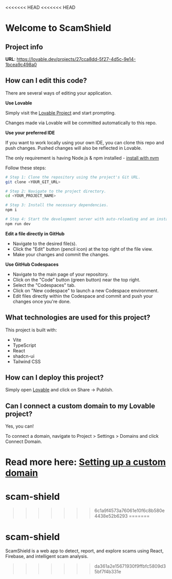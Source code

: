 <<<<<<< HEAD
<<<<<<< HEAD
# Welcome to ScamShield

## Project info

**URL**: https://lovable.dev/projects/27cca8dd-5f27-4d5c-9e14-1bcea9c498a0

## How can I edit this code?

There are several ways of editing your application.

**Use Lovable**

Simply visit the [Lovable Project](https://lovable.dev/projects/27cca8dd-5f27-4d5c-9e14-1bcea9c498a0) and start prompting.

Changes made via Lovable will be committed automatically to this repo.

**Use your preferred IDE**

If you want to work locally using your own IDE, you can clone this repo and push changes. Pushed changes will also be reflected in Lovable.

The only requirement is having Node.js & npm installed - [install with nvm](https://github.com/nvm-sh/nvm#installing-and-updating)

Follow these steps:

```sh
# Step 1: Clone the repository using the project's Git URL.
git clone <YOUR_GIT_URL>

# Step 2: Navigate to the project directory.
cd <YOUR_PROJECT_NAME>

# Step 3: Install the necessary dependencies.
npm i

# Step 4: Start the development server with auto-reloading and an instant preview.
npm run dev
```

**Edit a file directly in GitHub**

- Navigate to the desired file(s).
- Click the "Edit" button (pencil icon) at the top right of the file view.
- Make your changes and commit the changes.

**Use GitHub Codespaces**

- Navigate to the main page of your repository.
- Click on the "Code" button (green button) near the top right.
- Select the "Codespaces" tab.
- Click on "New codespace" to launch a new Codespace environment.
- Edit files directly within the Codespace and commit and push your changes once you're done.

## What technologies are used for this project?

This project is built with:

- Vite
- TypeScript
- React
- shadcn-ui
- Tailwind CSS

## How can I deploy this project?

Simply open [Lovable](https://lovable.dev/projects/27cca8dd-5f27-4d5c-9e14-1bcea9c498a0) and click on Share -> Publish.

## Can I connect a custom domain to my Lovable project?

Yes, you can!

To connect a domain, navigate to Project > Settings > Domains and click Connect Domain.

Read more here: [Setting up a custom domain](https://docs.lovable.dev/tips-tricks/custom-domain#step-by-step-guide)
=======
# scam-shield
>>>>>>> 6c1a9f4573a76061e10f6c8b580e4438e52b6293
=======
# scam-shield
 ScamShield is a web app to detect, report, and explore scams using React, Firebase, and intelligent scam analysis.
>>>>>>> da361a2e15671930f9ffbfc5809d35bf7f4b331e
